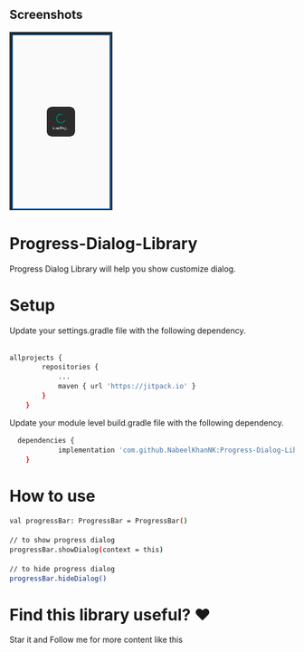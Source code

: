 
## Screenshots

![App Screenshot](https://github.com/NabeelKhanNK/Progress-Dialog-Library/blob/master/app/src/main/res/drawable/progress_dialog_ss.png)


# Progress-Dialog-Library
Progress Dialog Library will help you show customize dialog.




# Setup
Update your settings.gradle file with the following dependency.

```bash

allprojects {
		repositories {
			...
			maven { url 'https://jitpack.io' }
		}
	}
```

Update your module level build.gradle file with the following dependency.

```bash
  dependencies {
	        implementation 'com.github.NabeelKhanNK:Progress-Dialog-Library:1.1'
	}
```

# How to use

```bash
val progressBar: ProgressBar = ProgressBar()

// to show progress dialog
progressBar.showDialog(context = this)

// to hide progress dialog
progressBar.hideDialog()

```

# Find this library useful? ❤️

Star it and Follow me for more content like this


